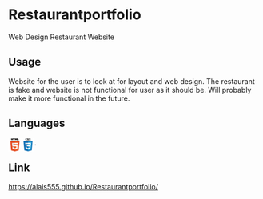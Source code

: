 # Restaurantportfolio

Web Design Restaurant Website

## Usage 

Website for the user is to look at for layout and web design. The restaurant is fake and website is not functional for user as it should be. Will probably make it more functional in the future.

## Languages 

<img align="left" alt="HTML5" width="26px" src="https://raw.githubusercontent.com/github/explore/80688e429a7d4ef2fca1e82350fe8e3517d3494d/topics/html/html.png" />

<img align="left" alt="CSS3" width="26px" src="https://raw.githubusercontent.com/github/explore/80688e429a7d4ef2fca1e82350fe8e3517d3494d/topics/css/css.png" />.

## Link 

https://alais555.github.io/Restaurantportfolio/
